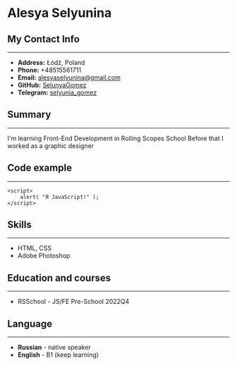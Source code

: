 # Alesya Selyunina

## My Contact Info
*****
* **Address:** Łódź, Poland
* **Phone:** +48515561711
* **Email:** <a href="mailto:alesyaselyunina@gmail.com">alesyaselyunina@gmail.com</a>
* **GitHub:** [SelunyaGomez](https://github.com/SelunyaGomez)
* **Telegram:** [selyunia_gomez](https://t.me/selyunia_gomez)

## Summary
*****
I'm learning Front-End Development in Rolling Scopes School
Before that I worked as a graphic designer

## Code example
*****
```
<script>
	alert( "Я JavaScript!" );
</script>
```

## Skills
*****
* HTML, CSS 
* Adobe Photoshop

## Education and courses
*****
* RSSchool - JS/FE Pre-School 2022Q4

## Language
******
* **Russian** - native speaker
* **English** - B1 (keep learning)
